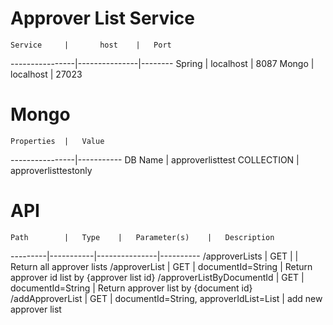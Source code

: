 # Approver List Service

	Service 	|		host	|	Port			
----------------|---------------|--------
	Spring		|	localhost	|  8087
	Mongo		|	localhost	| 27023

# Mongo

	Properties	|	Value
----------------|-----------
DB Name | approverlisttest
COLLECTION | approverlisttestonly

# API


	Path		|	Type	|	Parameter(s)	|	Description
---------|-----------|---------------|----------
/approverLists	|	GET		| | Return all approver lists
/approverList	|	GET		| documentId=String | Return approver id list by {approver list id}
/approverListByDocumentId	|	GET		| documentId=String | Return approver list by {document id}
/addApproverList	|	GET 	| documentId=String, approverIdList=List<String> | add new approver list
